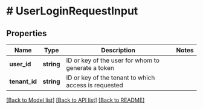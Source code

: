 # # UserLoginRequestInput

## Properties

Name | Type | Description | Notes
------------ | ------------- | ------------- | -------------
**user_id** | **string** | ID or key of the user for whom to generate a token |
**tenant_id** | **string** | ID or key of the tenant to which access is requested |

[[Back to Model list]](../../README.md#models) [[Back to API list]](../../README.md#endpoints) [[Back to README]](../../README.md)
